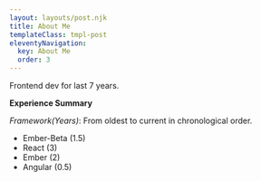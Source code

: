 ```yaml
---
layout: layouts/post.njk
title: About Me
templateClass: tmpl-post
eleventyNavigation:
  key: About Me
  order: 3
---
```


Frontend dev for last 7 years.

**Experience Summary**

 _Framework(Years)_:  From oldest to current in chronological order. 

 - Ember-Beta (1.5)
 - React (3)
 - Ember (2)
 - Angular (0.5)

